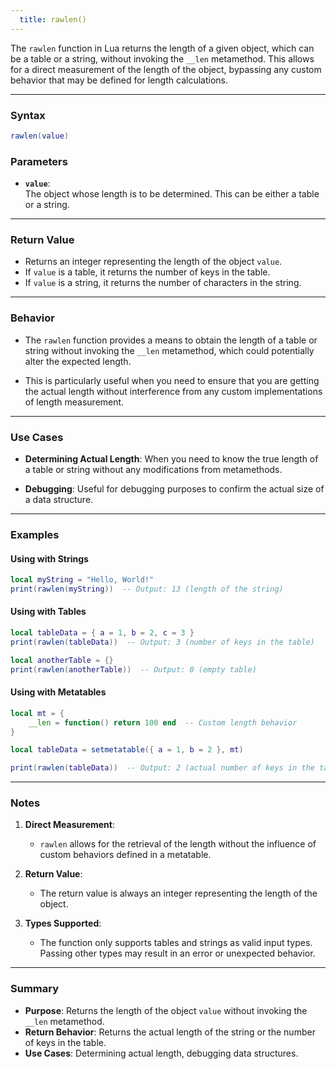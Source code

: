 ```yaml
---
  title: rawlen()
---
```


The `rawlen` function in Lua returns the length of a given object, which can be a table or a string, without invoking the `__len` metamethod. This allows for a direct measurement of the length of the object, bypassing any custom behavior that may be defined for length calculations.  

---

### Syntax  
```lua
rawlen(value)
```

### Parameters  

- **`value`**:  
  The object whose length is to be determined. This can be either a table or a string.  

---

### Return Value  

- Returns an integer representing the length of the object `value`.  
- If `value` is a table, it returns the number of keys in the table.  
- If `value` is a string, it returns the number of characters in the string.  

---

### Behavior  

- The `rawlen` function provides a means to obtain the length of a table or string without invoking the `__len` metamethod, which could potentially alter the expected length.  

- This is particularly useful when you need to ensure that you are getting the actual length without interference from any custom implementations of length measurement.  

---

### Use Cases  

- **Determining Actual Length**: When you need to know the true length of a table or string without any modifications from metamethods.  

- **Debugging**: Useful for debugging purposes to confirm the actual size of a data structure.  

---

### Examples  

#### Using with Strings  
```lua
local myString = "Hello, World!"
print(rawlen(myString))  -- Output: 13 (length of the string)
```

#### Using with Tables  
```lua
local tableData = { a = 1, b = 2, c = 3 }
print(rawlen(tableData))  -- Output: 3 (number of keys in the table)

local anotherTable = {}
print(rawlen(anotherTable))  -- Output: 0 (empty table)
```

#### Using with Metatables  
```lua
local mt = {
    __len = function() return 100 end  -- Custom length behavior
}

local tableData = setmetatable({ a = 1, b = 2 }, mt)

print(rawlen(tableData))  -- Output: 2 (actual number of keys in the table)
```

---

### Notes  

1. **Direct Measurement**:  
   - `rawlen` allows for the retrieval of the length without the influence of custom behaviors defined in a metatable.  

2. **Return Value**:  
   - The return value is always an integer representing the length of the object.  

3. **Types Supported**:  
   - The function only supports tables and strings as valid input types. Passing other types may result in an error or unexpected behavior.  

---

### Summary  

- **Purpose**: Returns the length of the object `value` without invoking the `__len` metamethod.  
- **Return Behavior**: Returns the actual length of the string or the number of keys in the table.  
- **Use Cases**: Determining actual length, debugging data structures.  

